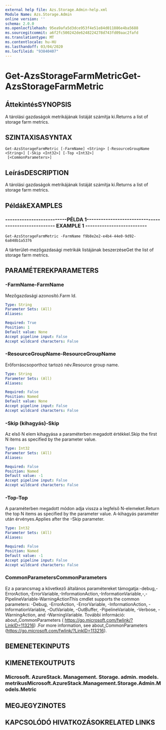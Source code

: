 ```yaml
---
external help file: Azs.Storage.Admin-help.xml
Module Name: Azs.Storage.Admin
online version: ''
schema: 2.0.0
ms.openlocfilehash: 95ea9afa5d3dce953f4e51e84d011886e4ba5688
ms.sourcegitcommit: a6f2fc500242de6248224278d743fd09aac2fafd
ms.translationtype: MT
ms.contentlocale: hu-HU
ms.lasthandoff: 03/04/2020
ms.locfileid: "93840407"
---
```

# <span data-ttu-id="f2c25-101">Get-AzsStorageFarmMetric</span><span class="sxs-lookup"><span data-stu-id="f2c25-101">Get-AzsStorageFarmMetric</span></span>

## <span data-ttu-id="f2c25-102">Áttekintés</span><span class="sxs-lookup"><span data-stu-id="f2c25-102">SYNOPSIS</span></span>
<span data-ttu-id="f2c25-103">A tárolási gazdaságok metrikájának listáját számítja ki.</span><span class="sxs-lookup"><span data-stu-id="f2c25-103">Returns a list of storage farm metrics.</span></span>

## <span data-ttu-id="f2c25-104">SZINTAXISA</span><span class="sxs-lookup"><span data-stu-id="f2c25-104">SYNTAX</span></span>

```
Get-AzsStorageFarmMetric [-FarmName] <String> [-ResourceGroupName <String>] [-Skip <Int32>] [-Top <Int32>]
 [<CommonParameters>]
```

## <span data-ttu-id="f2c25-105">Leírás</span><span class="sxs-lookup"><span data-stu-id="f2c25-105">DESCRIPTION</span></span>
<span data-ttu-id="f2c25-106">A tárolási gazdaságok metrikájának listáját számítja ki.</span><span class="sxs-lookup"><span data-stu-id="f2c25-106">Returns a list of storage farm metrics.</span></span>

## <span data-ttu-id="f2c25-107">Példák</span><span class="sxs-lookup"><span data-stu-id="f2c25-107">EXAMPLES</span></span>

### <span data-ttu-id="f2c25-108">--------------------------PÉLDA 1--------------------------</span><span class="sxs-lookup"><span data-stu-id="f2c25-108">-------------------------- EXAMPLE 1 --------------------------</span></span>
```
Get-AzsStorageFarmMetric -FarmName f9b8e2e2-e4b4-44e0-9d92-6a848b1a5376
```

<span data-ttu-id="f2c25-109">A tárterület-mezőgazdasági metrikák listájának beszerzése</span><span class="sxs-lookup"><span data-stu-id="f2c25-109">Get the list of storage farm metrics.</span></span>

## <span data-ttu-id="f2c25-110">PARAMÉTEREK</span><span class="sxs-lookup"><span data-stu-id="f2c25-110">PARAMETERS</span></span>

### <span data-ttu-id="f2c25-111">-FarmName</span><span class="sxs-lookup"><span data-stu-id="f2c25-111">-FarmName</span></span>
<span data-ttu-id="f2c25-112">Mezőgazdasági azonosító.</span><span class="sxs-lookup"><span data-stu-id="f2c25-112">Farm Id.</span></span>

```yaml
Type: String
Parameter Sets: (All)
Aliases: 

Required: True
Position: 1
Default value: None
Accept pipeline input: False
Accept wildcard characters: False
```

### <span data-ttu-id="f2c25-113">-ResourceGroupName</span><span class="sxs-lookup"><span data-stu-id="f2c25-113">-ResourceGroupName</span></span>
<span data-ttu-id="f2c25-114">Erőforráscsoporthoz tartozó név.</span><span class="sxs-lookup"><span data-stu-id="f2c25-114">Resource group name.</span></span>

```yaml
Type: String
Parameter Sets: (All)
Aliases: 

Required: False
Position: Named
Default value: None
Accept pipeline input: False
Accept wildcard characters: False
```

### <span data-ttu-id="f2c25-115">-Skip (kihagyás)</span><span class="sxs-lookup"><span data-stu-id="f2c25-115">-Skip</span></span>
<span data-ttu-id="f2c25-116">Az első N elem kihagyása a paraméterben megadott értékkel.</span><span class="sxs-lookup"><span data-stu-id="f2c25-116">Skip the first N items as specified by the parameter value.</span></span>

```yaml
Type: Int32
Parameter Sets: (All)
Aliases: 

Required: False
Position: Named
Default value: -1
Accept pipeline input: False
Accept wildcard characters: False
```

### <span data-ttu-id="f2c25-117">-Top</span><span class="sxs-lookup"><span data-stu-id="f2c25-117">-Top</span></span>
<span data-ttu-id="f2c25-118">A paraméterben megadott módon adja vissza a legfelső N-elemeket.</span><span class="sxs-lookup"><span data-stu-id="f2c25-118">Return the top N items as specified by the parameter value.</span></span>
<span data-ttu-id="f2c25-119">A-kihagyás paraméter után érvényes.</span><span class="sxs-lookup"><span data-stu-id="f2c25-119">Applies after the -Skip parameter.</span></span>

```yaml
Type: Int32
Parameter Sets: (All)
Aliases: 

Required: False
Position: Named
Default value: -1
Accept pipeline input: False
Accept wildcard characters: False
```

### <span data-ttu-id="f2c25-120">CommonParameters</span><span class="sxs-lookup"><span data-stu-id="f2c25-120">CommonParameters</span></span>
<span data-ttu-id="f2c25-121">Ez a parancsmag a következő általános paramétereket támogatja:-debug,-ErrorAction,-ErrorVariable,-InformationAction,-InformationVariable,-,-PipelineVariable-WarningAction</span><span class="sxs-lookup"><span data-stu-id="f2c25-121">This cmdlet supports the common parameters: -Debug, -ErrorAction, -ErrorVariable, -InformationAction, -InformationVariable, -OutVariable, -OutBuffer, -PipelineVariable, -Verbose, -WarningAction, and -WarningVariable.</span></span> <span data-ttu-id="f2c25-122">További információ: about_CommonParameters ( https://go.microsoft.com/fwlink/?LinkID=113216) .</span><span class="sxs-lookup"><span data-stu-id="f2c25-122">For more information, see about_CommonParameters (https://go.microsoft.com/fwlink/?LinkID=113216).</span></span>

## <span data-ttu-id="f2c25-123">BEMENETEK</span><span class="sxs-lookup"><span data-stu-id="f2c25-123">INPUTS</span></span>

## <span data-ttu-id="f2c25-124">KIMENETEK</span><span class="sxs-lookup"><span data-stu-id="f2c25-124">OUTPUTS</span></span>

### <span data-ttu-id="f2c25-125">Microsoft. AzureStack. Management. Storage. admin. models. metrikus</span><span class="sxs-lookup"><span data-stu-id="f2c25-125">Microsoft.AzureStack.Management.Storage.Admin.Models.Metric</span></span>

## <span data-ttu-id="f2c25-126">MEGJEGYZI</span><span class="sxs-lookup"><span data-stu-id="f2c25-126">NOTES</span></span>

## <span data-ttu-id="f2c25-127">KAPCSOLÓDÓ HIVATKOZÁSOK</span><span class="sxs-lookup"><span data-stu-id="f2c25-127">RELATED LINKS</span></span>

